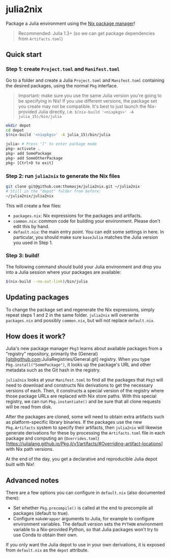 
# julia2nix

Package a Julia environment using the [Nix package manager](https://nixos.org/)!

> Recommended: Julia 1.3+ (so we can get package dependencies from `Artifacts.toml`)

## Quick start

### Step 1: create `Project.toml` and `Manifest.toml`

Go to a folder and create a Julia `Project.toml` and `Manifest.toml` containing the desired packages, using the normal `Pkg` interface.

> Important: make sure you use the same Julia version you're going to be specifying in Nix!
> If you use different versions, the package set you create may not be compatible.
> It's best to just launch the Nix-provided Julia directly, i.e.
> `$(nix-build '<nixpkgs>' -A julia_15)/bin/julia`

```bash
mkdir depot
cd depot
$(nix-build '<nixpkgs>' -A julia_15)/bin/julia

julia> # Press "]" to enter package mode
pkg> activate .
pkg> add SomePackage
pkg> add SomeOtherPackage
pkg> [Ctrl+D to exit]
```
### Step 2: run `julia2nix` to generate the Nix files

```bash
git clone git@github.com:thomasjm/julia2nix.git ~/julia2nix
# Still in the "depot" folder from before:
~/julia2nix/julia2nix
```

This will create a few files:

* `packages.nix`: Nix expressions for the packages and artifacts.
* `common.nix`: common code for building your environment. Please don't edit this by hand.
* `default.nix`: the main entry point. You can edit some settings in here. In particular, you should make sure `baseJulia` matches the Julia version you used in Step 1.

### Step 3: build!

The following command should build your Julia environment and drop you into a Julia session where your packages are available:

``` bash
$(nix-build --no-out-link)/bin/julia
```

## Updating packages

To change the package set and regenerate the Nix expressions, simply repeat steps 1 and 2 in the same folder. `julia2nix` will overwrite `packages.nix` and possibly `common.nix`, but will not replace `default.nix`.

## How does it work?

Julia's new package manager `Pkg3` learns about available packages from a "registry" repository, primarily the (General)[git@github.com:JuliaRegistries/General.git] registry. When you type `Pkg.install("SomePackage")`, it looks up the package's URL and other metadata such as the Git hash in the registry.

`julia2nix` looks at your `Manifest.toml` to find all the packages that `Pkg3` will need to download and constructs Nix derivations to get the necessary versions of each. Then, it constructs a special version of the registry where those package URLs are replaced with Nix store paths. With this special registry, we can run `Pkg.instantiate()` and be sure that all clone requests will be read from disk.

After the packages are cloned, some will need to obtain extra artifacts such as platform-specific library binaries. If the packages use the new `Pkg.Artifacts` system to specify their artifacts, then `julia2nix` will likewise generate derivations for these by processing the `Artifacts.toml` file in each package and computing an (`Overrides.toml`)[https://julialang.github.io/Pkg.jl/v1/artifacts/#Overriding-artifact-locations] with Nix path versions.

At the end of the day, you get a declarative and reproducible Julia depot built with Nix!

## Advanced notes

There are a few options you can configure in `default.nix` (also documented there):

* Set whether `Pkg.precompile()` is called at the end to precompile all packages (default to true).
* Configure `makeWrapper` arguments to Julia, for example to configure environment variables. The default version sets the `PYTHON` environment variable to a Nix-provided Python, so that Julia packages won't try to use Conda to obtain their own.

If you only want the Julia depot to use in your own derivations, it is exposed from `default.nix` as the `depot` attribute.
